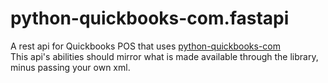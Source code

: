 # python-quickbooks-com.fastapi 
A rest api for Quickbooks POS that uses [python-quickbooks-com](https://github.com/pcs3rd/python-quickbooks-com)  
This api's abilities should mirror what is made available through the library, minus passing your own xml.

